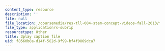 ```yaml
---
content_type: resource
description: ''
file: null
file_location: /coursemedia/res-tll-004-stem-concept-videos-fall-2013/f8560b8ad14f582d9f99bf4f9869dca7_o84SekTsgPo.vtt
file_type: application/x-subrip
resourcetype: Other
title: 3play caption file
uid: f8560b8a-d14f-582d-9f99-bf4f9869dca7
---
```

